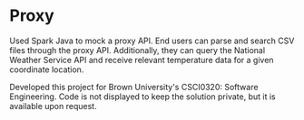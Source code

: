 # Proxy
Used Spark Java to mock a proxy API. End users can parse and search CSV files through the proxy API. Additionally, they can query the National Weather Service API and receive relevant temperature data for a given coordinate location. 

Developed this project for Brown University's CSCI0320: Software Engineering. Code is not displayed to keep the solution private, but it is available upon request.
